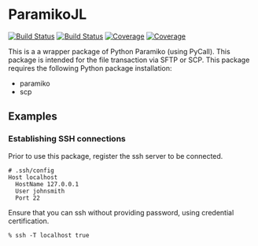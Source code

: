 # ParamikoJL

[![Build Status](https://github.com/IvanKuznetsoff/ParamikoJL.jl/actions/workflows/CI.yml/badge.svg?branch=main)](https://github.com/IvanKuznetsoff/ParamikoJL.jl/actions/workflows/CI.yml?query=branch%3Amain)
[![Build Status](https://app.travis-ci.com/IvanKuznetsoff/ParamikoJL.jl.svg?branch=main)](https://app.travis-ci.com/IvanKuznetsoff/ParamikoJL.jl)
[![Coverage](https://codecov.io/gh/IvanKuznetsoff/ParamikoJL.jl/branch/main/graph/badge.svg)](https://codecov.io/gh/IvanKuznetsoff/ParamikoJL.jl)
[![Coverage](https://coveralls.io/repos/github/IvanKuznetsoff/ParamikoJL.jl/badge.svg?branch=main)](https://coveralls.io/github/IvanKuznetsoff/ParamikoJL.jl?branch=main)

This is a a wrapper package of Python Paramiko (using PyCall).
This package is intended for the file transaction via SFTP or SCP.
This package requires the following Python package installation:

- paramiko
- scp

## Examples

### Establishing SSH connections
Prior to use this package, register the ssh server to be connected.
```
# .ssh/config
Host localhost
  HostName 127.0.0.1
  User johnsmith
  Port 22
```
Ensure that you can ssh without providing password, using credential certification.
```
% ssh -T localhost true
```

